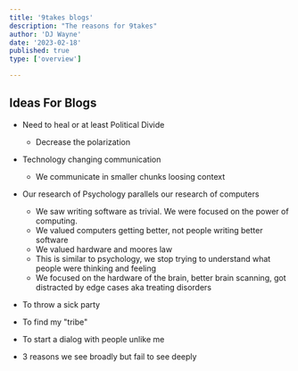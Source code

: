 ```yaml
---
title: '9takes blogs'
description: "The reasons for 9takes"
author: 'DJ Wayne'
date: '2023-02-18'
published: true
type: ['overview']

---
```


## Ideas For Blogs

- Need to heal or at least Political Divide
    - Decrease the polarization

- Technology changing communication
    - We communicate in smaller chunks loosing context

- Our research of Psychology parallels our research of computers
    - We saw writing software as trivial. We were focused on the power of computing.
    - We valued computers getting better, not people writing better software
    - We valued hardware and moores law
    - This is similar to psychology, we stop trying to understand what people were thinking and feeling
    - We focused on the hardware of the brain, better brain scanning, got distracted by edge cases aka treating disorders

- To throw a sick party
- To find my "tribe"
- To start a dialog with people unlike me
- 3 reasons we see broadly but fail to see deeply
